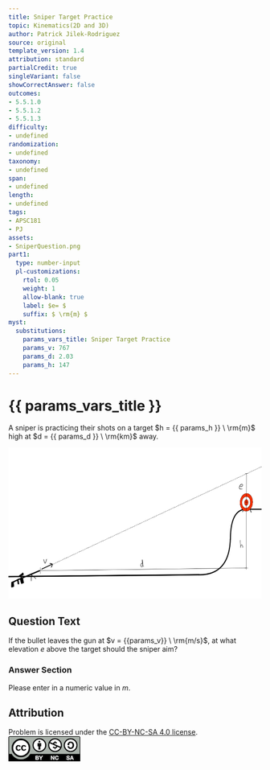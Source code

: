 ```yaml
---
title: Sniper Target Practice
topic: Kinematics(2D and 3D)
author: Patrick Jilek-Rodriguez
source: original
template_version: 1.4
attribution: standard
partialCredit: true
singleVariant: false
showCorrectAnswer: false
outcomes:
- 5.5.1.0
- 5.5.1.2
- 5.5.1.3
difficulty:
- undefined
randomization:
- undefined
taxonomy:
- undefined
span:
- undefined
length:
- undefined
tags:
- APSC181
- PJ
assets:
- SniperQuestion.png
part1:
  type: number-input
  pl-customizations:
    rtol: 0.05
    weight: 1
    allow-blank: true
    label: $e= $
    suffix: $ \rm{m} $
myst:
  substitutions:
    params_vars_title: Sniper Target Practice
    params_v: 767
    params_d: 2.03
    params_h: 147
---
```

# {{ params_vars_title }}
A sniper is practicing their shots on a target $h = {{ params_h }} \ \rm{m}$ high at $d = {{ params_d }} \ \rm{km}$ away.

<img src="SniperQuestion.png" height=300 alt="A gun points above a target at distance d and height h away. A straight dotted line goes from the muzzle of the gun to directly above the target. The dotted line is elevated at height e from the target." >

## Question Text

If the bullet leaves the gun at $v = {{params_v}} \ \rm{m/s}$, at what elevation $e$ above the target should the sniper aim?

### Answer Section

Please enter in a numeric value in $m$.

## Attribution

Problem is licensed under the [CC-BY-NC-SA 4.0 license](https://creativecommons.org/licenses/by-nc-sa/4.0/).<br> ![The Creative Commons 4.0 license requiring attribution-BY, non-commercial-NC, and share-alike-SA license.](https://raw.githubusercontent.com/firasm/bits/master/by-nc-sa.png)